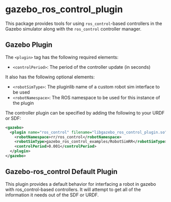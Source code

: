 gazebo_ros_control_plugin
=========================

This package provides tools for using `ros_control`-based controllers in the
Gazebo simulator along with the `ros_control` controller manager.

Gazebo Plugin
--------------

The `<plugin>` tag has the following required elements:
 * `<controlPeriod>`: The period of the controller update (in seconds)

It also has the following optional elements:
 * `<robotSimType>`: The pluginlib name of a custom robot sim interface to be used
 * `<robotNamespace>`: The ROS namespace to be used for this instance of the plugin

The controller plugin can be specified by adding the following to your URDF or SDF:

```xml
<gazebo>
  <plugin name="ros_control" filename="libgazebo_ros_control_plugin.so">
    <robotNamespace>rr/ros_control</robotNamespace>
    <robotSimType>gazebo_ros_control_examples/RobotSimRR</robotSimType>
    <controlPeriod>0.001</controlPeriod>
  </plugin>
</gazebo>
```

Gazebo-ros_control Default Plugin
---------------------------------

This plugin provides a default behavior for interfacing a robot in gazebo with
ros_control-based controllers. It will attempt to get all of the information it
needs out of the SDF or URDF.
